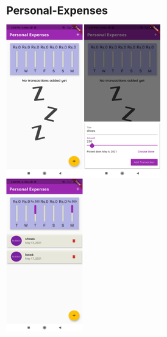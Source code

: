 # Personal-Expenses
<centre>
<img src="https://github.com/GaganVashisht/Personal-Expenses/blob/766fecad37b476d1aa1106018098bbe18b53a54c/Expenses%20images/Screenshot_2021-05-17-16-58-44-345_com.example.personalexpense.jpg"  alt="main_view" width="200" height="400" />
<img src="https://github.com/GaganVashisht/Personal-Expenses/blob/2ce4ab6614caa081f4f6ceeb0ddbeaa456228936/Expenses%20images/Screenshot_2021-05-17-16-59-05-167_com.example.personalexpense.jpg"  alt="adding expenses" width="200" height="400" />
<img src="https://github.com/GaganVashisht/Personal-Expenses/blob/2ce4ab6614caa081f4f6ceeb0ddbeaa456228936/Expenses%20images/Screenshot_2021-05-17-17-00-17-598_com.example.personalexpense.jpg"  alt="final view" width="200" height="400" />
  </centre>

